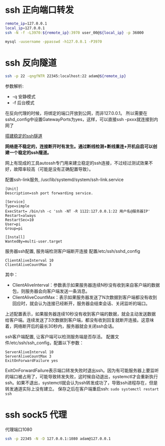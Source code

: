 # ssh 正向端口转发

```bash
remote_ip=127.0.0.1
local_ip=127.0.0.1
ssh -N -f -L3970:${remote_ip}:3970 user_00@${local_ip} -p 36000

mysql -uusername -ppasswd -h127.0.0.1 -P3970
```

# ssh 反向隧道

```bash
ssh -p 22 -qngfNTR 22345:localhost:22 adam@${remote_ip}
```

参数解析:
* -q 安静模式
* -f 后台模式

在反向代理的时候，将绑定的端口开放到公网，而非127.0.0.1。
所以需要在sshd_config中设置GatewayPorts为yes，这样，可以直接ssh -pxxx就连接到内网了

[搭建稳定的ssh隧道](http://www.maoyingdong.com/make_ssh_tunnel_stable/)

**网络是不稳定的，连接断开时有发生。通过断线检测+断线重连+开机自启可以创建一个稳定的ssh隧道。**

网上有现成的工具autossh专门用来建立稳定的ssh连接，不过经过测试效果不好，故障率较高（可能是没有正确配置导致）。

配置ssh-link服务, /usr/lib/systemd/system/ssh-link.service
```
[Unit]
Description=ssh port forwarding service.

[Service]
Type=simple
ExecStart= /bin/sh -c 'ssh -NT -R 1122:127.0.0.1:22 用户名@服务器IP'
Restart=always
RestartSec=10
User=pi
Group=pi

[Install]
WantedBy=multi-user.target
```

服务器ssh配置, 服务端检测客户端断开连接
配置/etc/ssh/sshd_config
```
ClientAliveInterval 10
ClientAliveCountMax 3
```

其中：
* ClientAliveInterval：参数表示如果服务器连续N秒没有收到来自客户端的数据包，则服务器会向客户端发送一条消息。
* ClientAliveCountMax：表示如果服务器发送了N次数据到客户端都没有收到回应时，就会认为连接已经断开，服务器会结束会话、关闭监听的端口。

上述配置表示，如果服务器连续10秒没有收到客户端的数据，就会主动发送数据给客户端。连续发送了3次数据到客户端，都没有收到回复就断开连接。这意味着，网络断开后的最长30秒内，服务器就会关闭ssh会话。


ssh客户端配置, 让客户端可以检测服务端是否存活。
配置文件/etc/ssh/ssh_config，配置以下参数：
```
ServerAliveInterval 10
ServerAliveCountMax 3
ExitOnForwardFailure yes
```
ExitOnForwardFailure表示端口转发失败时退出ssh。因为有可能服务器上要监听的端口被占用了，可能导致转发失败，这时候自动退出，systemctl才会重新执行ssh。如果不退出，systemctl就会认为ssh转发成功了，导致ssh进程存在，但是转发通道实际上没有建立。
保存之后在客户端重启ssh: `sudo systemctl restart ssh`

# ssh sock5 代理

代理端口1080
```bash
ssh -p 22345 -N -D 127.0.0.1:1080 adam@127.0.0.1
```
